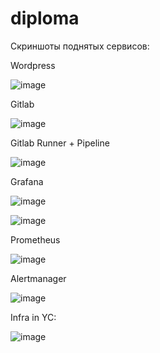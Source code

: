 # diploma

Скриншоты поднятых сервисов:

Wordpress

![image](https://user-images.githubusercontent.com/60869933/197367658-50bf07e3-5410-48d4-8d8e-5df268f4b69c.png)


Gitlab

![image](https://user-images.githubusercontent.com/60869933/197627195-0ea43cd5-d0d8-45c1-8651-8f644714ecd5.png)

Gitlab Runner + Pipeline

![image](https://user-images.githubusercontent.com/60869933/197627261-201a37e9-98d8-41f3-bd19-e7219301898d.png)


Grafana

![image](https://user-images.githubusercontent.com/60869933/198332559-f9ea27b6-487d-434e-9548-8f7f89bd139e.png)



![image](https://user-images.githubusercontent.com/60869933/197616529-2cb07e33-164e-42be-8b3a-96da73c02e45.png)



Prometheus

![image](https://user-images.githubusercontent.com/60869933/197627812-5d5118de-7a88-4d31-814f-4d42b19e31e5.png)


Alertmanager

![image](https://user-images.githubusercontent.com/60869933/197615112-796308fc-d6a0-4142-a706-4aa40c0d2016.png)


Infra in YC:

![image](https://user-images.githubusercontent.com/60869933/197627376-4a4d6c37-131d-48b3-a8fe-44f0aa159b19.png)


